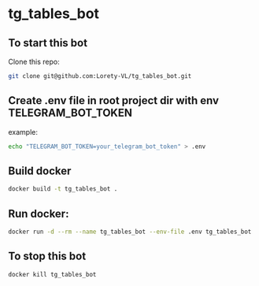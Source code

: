 # tg_tables_bot

## To start this bot

Clone this repo:

```sh
git clone git@github.com:Lorety-VL/tg_tables_bot.git
```

## Create .env file in root project dir with env TELEGRAM_BOT_TOKEN

example:

```sh
echo "TELEGRAM_BOT_TOKEN=your_telegram_bot_token" > .env
```

## Build docker

```sh
docker build -t tg_tables_bot .
```

## Run docker:

```sh
docker run -d --rm --name tg_tables_bot --env-file .env tg_tables_bot
```

## To stop this bot

```sh
docker kill tg_tables_bot
```